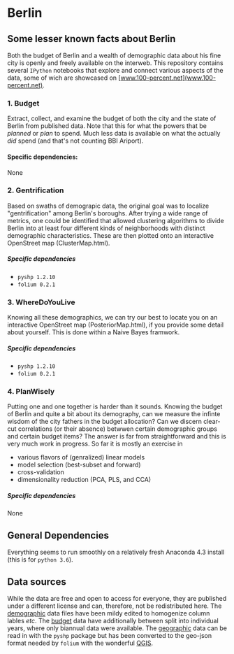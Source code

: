 # Berlin
## Some lesser known facts about Berlin
Both the budget of Berlin and a wealth of demographic data about his fine city
is openly and freely available on the interweb. This repository contains
several `IPython` notebooks that explore and connect various aspects of the
data, some of wich are showcased on [www.100-percent.net](www.100-percent.net).

### 1. Budget
Extract, collect, and examine the budget of both the city and the state of
Berlin from published data. Note that this for what the powers that be _planned_
or _plan_ to spend. Much less data is available on what the actually _did_
spend (and that's not counting BBI Ariport).

#### Specific dependencies:
None

### 2. Gentrification
Based on swaths of demograpic data, the original goal was to localize
"gentrification" among Berlin's boroughs. After trying a wide range of metrics,
one could be identified that allowed clustering algorithms to divide Berlin
into at least four different kinds of neighborhoods with distinct
demographic characteristics. These are then plotted onto an interactive
OpenStreet map (ClusterMap.html).

##### Specific dependencies
+ `pyshp 1.2.10`
+ `folium 0.2.1`

### 3. WhereDoYouLive
Knowing all these demographics, we can try our best to locate you on an
interactive OpenStreet map (PosteriorMap.html), if you provide some detail about yourself. This is done within a Naive Bayes framwork.

##### Specific dependencies
+ `pyshp 1.2.10`
+ `folium 0.2.1`


### 4. PlanWisely
Putting one and one together is harder than it sounds. Knowing the budget of
Berlin and quite a bit about its demography, can we measure the infinte wisdom
of the city fathers in the budget allocation? Can we discern clear-cut
correlations (or their absence) betwwen certain demographic groups and certain
budget items? The answer is far from straightforward and this is very much
work in progress. So far it is mostly an exercise in

+ various flavors of (genralized) linear models
+ model selection (best-subset and forward)
+ cross-validation
+ dimensionality reduction (PCA, PLS, and CCA)

##### Specific dependencies
None

## General Dependencies
Everything seems to run smoothly on a relatively fresh Anaconda 4.3 install
(this is for `python 3.6`).

## Data sources
While the data are free and open to access for everyone, they are published
under a different license and can, therefore, not be redistributed here.
The [demographic](https://daten.berlin.de/kategorie/demographie) data files
have been mildy edited to homogenize column lables _etc_. The
[budget](https://daten.berlin.de/kategorie/%C3%B6ffentliche-verwaltung-haushalt-und-steuern) data have additionally between split into individual years, where
only biannual data were available. The [geographic](https://daten.berlin.de/datensaetze/rbs-lor-lebensweltlich-orientierte-r%C3%A4ume-dezember-2015https://daten.berlin.de/datensaetze/rbs-lor-lebensweltlich-orientierte-r%C3%A4ume-dezember-2015) data can be read in with the `pyshp` package
but has been converted to the geo-json format needed by `folium` with the
wonderful [QGIS](http://www.qgis.org/).
